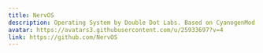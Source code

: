 ```yaml
---
title: NervOS
description: Operating System by Double Dot Labs. Based on CyanogenMod 14.
avatar: https://avatars3.githubusercontent.com/u/25933697?v=4
link: https://github.com/NervOS
---
```

